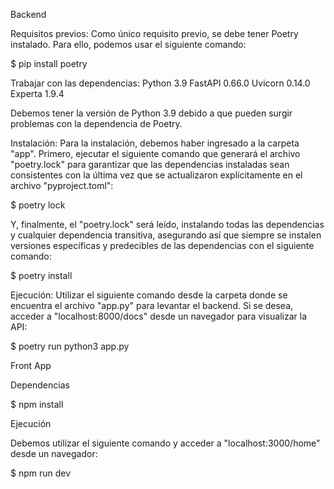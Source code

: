 Backend

Requisitos previos:
Como único requisito previo, se debe tener Poetry instalado. Para ello, podemos usar el siguiente comando:

$ pip install poetry

Trabajar con las dependencias:
Python 3.9
FastAPI 0.66.0
Uvicorn 0.14.0
Experta 1.9.4

Debemos tener la versión de Python 3.9 debido a que pueden surgir problemas con la dependencia de Poetry.

Instalación:
Para la instalación, debemos haber ingresado a la carpeta "app". Primero, ejecutar el siguiente comando que generará el archivo "poetry.lock" para garantizar que las dependencias instaladas sean consistentes con la última vez que se actualizaron explícitamente en el archivo "pyproject.toml":

$ poetry lock

Y, finalmente, el "poetry.lock" será leído, instalando todas las dependencias y cualquier dependencia transitiva, asegurando así que siempre se instalen versiones específicas y predecibles de las dependencias con el siguiente comando:

$ poetry install

Ejecución:
Utilizar el siguiente comando desde la carpeta donde se encuentra el archivo "app.py" para levantar el backend. Si se desea, acceder a "localhost:8000/docs" desde un navegador para visualizar la API:

$ poetry run python3 app.py

Front App

Dependencias

$ npm install

Ejecución

Debemos utilizar el siguiente comando y acceder a "localhost:3000/home" desde un navegador:

$ npm run dev